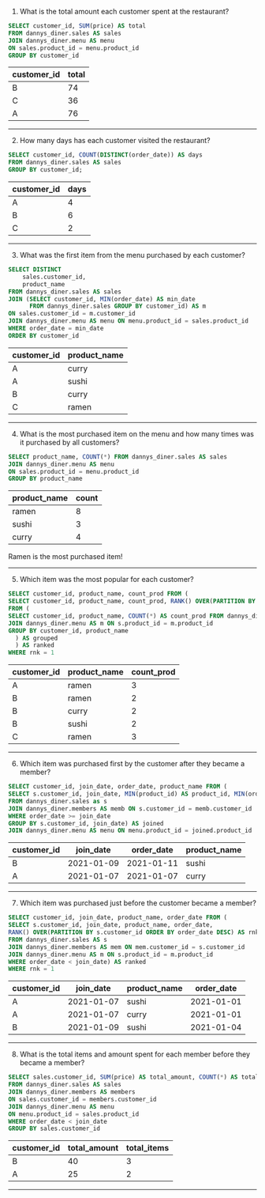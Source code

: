 
1. What is the total amount each customer spent at the restaurant?

```SQL
SELECT customer_id, SUM(price) AS total
FROM dannys_diner.sales AS sales
JOIN dannys_diner.menu AS menu
ON sales.product_id = menu.product_id
GROUP BY customer_id

```

| customer_id | total |
| ----------- | ----- |
| B           | 74    |
| C           | 36    |
| A           | 76    |

---
2. How many days has each customer visited the restaurant?

```SQL
SELECT customer_id, COUNT(DISTINCT(order_date)) AS days
FROM dannys_diner.sales AS sales
GROUP BY customer_id;
```
| customer_id | days |
| ----------- | ---- |
| A           | 4    |
| B           | 6    |
| C           | 2    |

---
3. What was the first item from the menu purchased by each customer?
```SQL
SELECT DISTINCT
	sales.customer_id,
    product_name
FROM dannys_diner.sales AS sales
JOIN (SELECT customer_id, MIN(order_date) AS min_date
      FROM dannys_diner.sales GROUP BY customer_id) AS m
ON sales.customer_id = m.customer_id
JOIN dannys_diner.menu AS menu ON menu.product_id = sales.product_id
WHERE order_date = min_date
ORDER BY customer_id
```

| customer_id | product_name |
| ----------- | ------------ |
| A           | curry        |
| A           | sushi        |
| B           | curry        |
| C           | ramen        |

---
4. What is the most purchased item on the menu and how many times was it purchased by all customers?
``` SQL
SELECT product_name, COUNT(*) FROM dannys_diner.sales AS sales
JOIN dannys_diner.menu AS menu
ON sales.product_id = menu.product_id
GROUP BY product_name
```

| product_name | count |
| ------------ | ----- |
| ramen        | 8     |
| sushi        | 3     |
| curry        | 4     |

Ramen is the most purchased item!

---
5. Which item was the most popular for each customer?
``` SQL
SELECT customer_id, product_name, count_prod FROM (
SELECT customer_id, product_name, count_prod, RANK() OVER(PARTITION BY customer_id ORDER BY count_prod DESC) AS rnk
FROM (
SELECT customer_id, product_name, COUNT(*) AS count_prod FROM dannys_diner.sales AS s
JOIN dannys_diner.menu AS m ON s.product_id = m.product_id
GROUP BY customer_id, product_name
  ) AS grouped
  ) AS ranked
WHERE rnk = 1
```

| customer_id | product_name | count_prod |
| ----------- | ------------ | ---------- |
| A           | ramen        | 3          |
| B           | ramen        | 2          |
| B           | curry        | 2          |
| B           | sushi        | 2          |
| C           | ramen        | 3          |

---
6. Which item was purchased first by the customer after they became a member?
``` SQL
SELECT customer_id, join_date, order_date, product_name FROM (
SELECT s.customer_id, join_date, MIN(product_id) AS product_id, MIN(order_date) AS order_date
FROM dannys_diner.sales as s
JOIN dannys_diner.members AS memb ON s.customer_id = memb.customer_id
WHERE order_date >= join_date 
GROUP BY s.customer_id, join_date) AS joined
JOIN dannys_diner.menu AS menu ON menu.product_id = joined.product_id
```


| customer_id | join_date                | order_date               | product_name |
| ----------- | ------------------------ | ------------------------ | ------------ |
| B           | 2021-01-09               | 2021-01-11               | sushi        |
| A           | 2021-01-07               | 2021-01-07               | curry        |

---
7. Which item was purchased just before the customer became a member?
``` SQL
SELECT customer_id, join_date, product_name, order_date FROM (
SELECT s.customer_id, join_date, product_name, order_date,
RANK() OVER(PARTITION BY s.customer_id ORDER BY order_date DESC) AS rnk
FROM dannys_diner.sales AS s
JOIN dannys_diner.members AS mem ON mem.customer_id = s.customer_id
JOIN dannys_diner.menu AS m ON s.product_id = m.product_id
WHERE order_date < join_date) AS ranked
WHERE rnk = 1
```

| customer_id | join_date                | product_name | order_date               |
| ----------- | ------------------------ | ------------ | ------------------------ |
| A           | 2021-01-07               | sushi        | 2021-01-01               |
| A           | 2021-01-07               | curry        | 2021-01-01               |
| B           | 2021-01-09               | sushi        | 2021-01-04               |

---
8. What is the total items and amount spent for each member before they became a member?
``` SQL
SELECT sales.customer_id, SUM(price) AS total_amount, COUNT(*) AS total_items
FROM dannys_diner.sales AS sales
JOIN dannys_diner.members AS members
ON sales.customer_id = members.customer_id
JOIN dannys_diner.menu AS menu
ON menu.product_id = sales.product_id
WHERE order_date < join_date
GROUP BY sales.customer_id
```

| customer_id | total_amount | total_items |
| ----------- | ------------ | ----------- |
| B           | 40           | 3           |
| A           | 25           | 2           |

---
